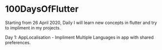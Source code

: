 # 100DaysOfFlutter
 Starting from 26 April 2020, Daily I will learn new concepts in flutter and try to impliment in my projects.
 
 Day 1: AppLocalisation - Impliment Multiple Languages in app with shared preferences.
